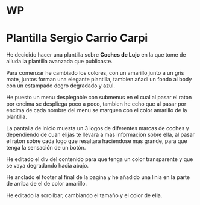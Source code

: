 # WP
<h1><b>Plantilla Sergio Carrio Carpi</b></h1>

He decidido hacer una plantilla sobre <b>Coches de Lujo</b> en la que tome de alluda la plantilla avanzada que publicaste.

Para comenzar he cambiado los colores, con un amarillo junto a un gris mate, juntos forman una elegante plantilla, tambien añadi un fondo al body con un estampado degro degradado y azul.

He puesto un menu desplegable con submenus en el cual al pasar el raton por encima se despliega poco a poco, tambien he echo que al pasar por encima de cada nombre del menu se marquen con el color amarillo de la plantilla.

La pantalla de inicio muesta un 3 logos de diferentes marcas de coches y dependiendo de cuan elijas te llevara a mas informacion sobre ella, al pasar el raton sobre cada logo que resaltara haciendose mas grande, para que tenga la sensación de un botón.

He editado el div del contenido para que tenga un color transparente y que se vaya degradando hacia abajo.

He anclado el footer al final de la pagina y he añadido una linia en la parte de arriba de el de color amarillo.

He editado la scrollbar, cambiando el tamaño y el color de ella.


